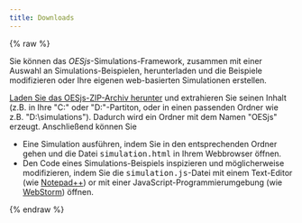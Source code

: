```yaml
---
title: Downloads
---
```

{% raw %}
<p>Sie können das <i>OESjs</i>-Simulations-Framework, zusammen mit einer Auswahl an Simulations-Beispielen, herunterladen und die Beispiele modifizieren oder Ihre eigenen web-basierten Simulationen erstellen.</p>

<p><a href="OESjs-1.3e.zip">Laden Sie das OESjs-ZIP-Archiv herunter</a> und extrahieren Sie seinen Inhalt (z.B. in Ihre "C:" oder "D:"-Partiton, oder in einen passenden Ordner wie z.B. "D:\simulations"). Dadurch wird ein Ordner mit dem Namen "OESjs" erzeugt. Anschließend können Sie</p>

<ul><li>Eine Simulation ausführen, indem Sie in den entsprechenden Ordner gehen und die Datei <kbd>simulation.html</kbd> in Ihrem Webbrowser öffnen.</li>
	<li>Den Code eines Simulations-Beispiels inspizieren und möglicherweise modifizieren, indem Sie die <kbd>simulation.js</kbd>-Datei mit einem Text-Editor (wie <a href="https://notepad-plus-plus.org/download/">Notepad++</a>) or mit einer JavaScript-Programmierumgebung (wie <a href="https://www.jetbrains.com/webstorm/">WebStorm</a>) öffnen.</li>
</ul>
  {% endraw %}